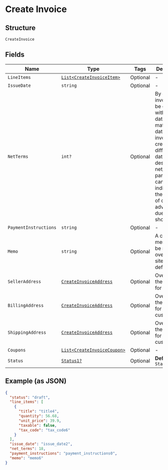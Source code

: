 
# Create Invoice

## Structure

`CreateInvoice`

## Fields

| Name | Type | Tags | Description |
|  --- | --- | --- | --- |
| `LineItems` | [`List<CreateInvoiceItem>`](../../doc/models/create-invoice-item.md) | Optional | - |
| `IssueDate` | `string` | Optional | - |
| `NetTerms` | `int?` | Optional | By default, invoices will be created with a due date matching the date of invoice creation. If a different due date is desired, the net_terms parameter can be sent indicating the number of days in advance the due date should be. |
| `PaymentInstructions` | `string` | Optional | - |
| `Memo` | `string` | Optional | A custom memo can be sent to override the site's default. |
| `SellerAddress` | [`CreateInvoiceAddress`](../../doc/models/create-invoice-address.md) | Optional | Overrides the defaults for the site |
| `BillingAddress` | [`CreateInvoiceAddress`](../../doc/models/create-invoice-address.md) | Optional | Overrides the default for the customer |
| `ShippingAddress` | [`CreateInvoiceAddress`](../../doc/models/create-invoice-address.md) | Optional | Overrides the default for the customer |
| `Coupons` | [`List<CreateInvoiceCoupon>`](../../doc/models/create-invoice-coupon.md) | Optional | - |
| `Status` | [`Status1?`](../../doc/models/status-1.md) | Optional | **Default**: `Status1.open` |

## Example (as JSON)

```json
{
  "status": "draft",
  "line_items": [
    {
      "title": "title4",
      "quantity": 56.68,
      "unit_price": 39.9,
      "taxable": false,
      "tax_code": "tax_code6"
    }
  ],
  "issue_date": "issue_date2",
  "net_terms": 18,
  "payment_instructions": "payment_instructions0",
  "memo": "memo6"
}
```

